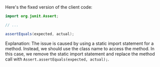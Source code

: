 Here's the fixed version of the client code:
```java
import org.junit.Assert;

// ...

assertEquals(expected, actual);
```
Explanation:
The issue is caused by using a static import statement for a method. Instead, we should use the class name to access the method. In this case, we remove the static import statement and replace the method call with `Assert.assertEquals(expected, actual);`.